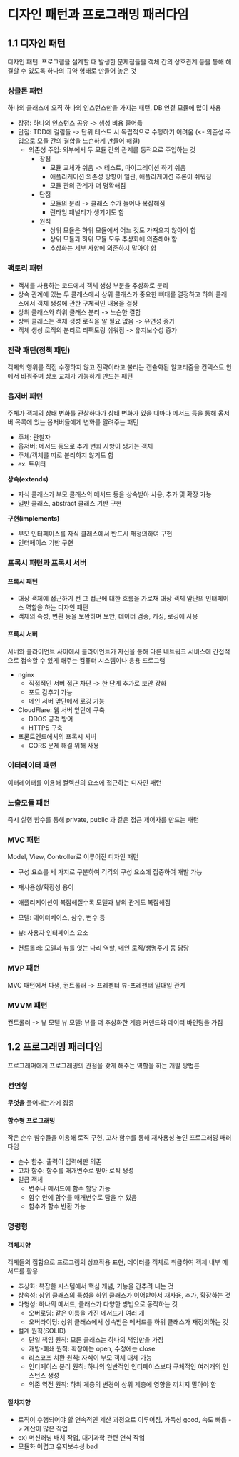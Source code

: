 # 디자인 패턴과 프로그래밍 패러다임

## 1.1 디자인 패턴
디자인 패턴: 프로그램을 설계할 때 발생한 문제점들을 객체 간의 상호관계 등을 통해 해결할 수 있도록 하나의 규약 형태로 만들어 놓은 것

### 싱글톤 패턴
하나의 클래스에 오직 하나의 인스턴스만을 가지는 패턴, DB 연결 모듈에 많이 사용
- 장점: 하나의 인스턴스 공유 -> 생성 비용 줄어듦
- 단점: TDD에 걸림돌 -> 단위 테스트 시 독립적으로 수행하기 어려움 (<- 의존성 주입으로 모듈 간의 결합을 느슨하게 만들어 해결)
  - 의존성 주입: 외부에서 두 모듈 간의 관계를 동적으로 주입하는 것
    - 장점
      - 모듈 교체가 쉬움 -> 테스트, 마이그레이션 하기 쉬움
      - 애플리케이션 의존성 방향이 일관, 애플리케이션 추론이 쉬워짐
      - 모듈 관의 관계가 더 명확해짐
    - 단점
      - 모듈의 분리 -> 클래스 수가 늘어나 복잡해짐
      - 런타임 패널티가 생기기도 함
    - 원칙
      - 상위 모듈은 하위 모듈에서 어느 것도 가져오지 않아야 함
      - 상위 모듈과 하위 모듈 모두 추상화에 의존해야 함
      - 추상화는 세부 사항에 의존하지 말아야 함

### 팩토리 패턴
- 객체를 사용하는 코드에서 객체 생성 부분을 추상화로 분리
- 상속 관계에 있는 두 클래스에서 상위 클래스가 중요한 뼈대를 결정하고 하위 클래스에서 객체 생성에 관한 구체적인 내용을 결정
- 상위 클래스와 하위 클래스 분리 -> 느슨한 결합
- 상위 클래스는 객체 생성 로직을 알 필요 없음 -> 유연성 증가
- 객체 생성 로직의 분리로 리팩토링 쉬워짐 -> 유지보수성 증가

### 전략 패턴(정책 패턴)
객체의 행위를 직접 수정하지 않고 전략이라고 불리는 캡슐화된 알고리즘을 컨텍스트 안에서 바꿔주며 상호 교체가 가능하게 만드는 패턴

### 옵저버 패턴
주체가 객체의 상태 변화를 관찰하다가 상태 변화가 있을 때마다 메서드 등을 통해 옵저버 목록에 있는 옵저버들에게 변화를 알려주는 패턴
- 주체: 관찰자
- 옵저버: 메서드 등으로 추가 변화 사항이 생기는 객체
- 주체/객체를 따로 분리하지 않기도 함
- ex. 트위터

**상속(extends)**
- 자식 클래스가 부모 클래스의 메서드 등을 상속받아 사용, 추가 및 확장 가능
- 일반 클래스, abstract 클래스 기반 구현

**구현(implements)**
- 부모 인터페이스를 자식 클래스에서 반드시 재정의하여 구현
- 인터페이스 기반 구현

### 프록시 패턴과 프록시 서버
#### 프록시 패턴
- 대상 객체에 접근하기 전 그 접근에 대한 흐름을 가로채 대상 객체 앞단의 인터페이스 역할을 하는 디자인 패턴
- 객체의 속성, 변환 등을 보완하며 보안, 데이터 검증, 캐싱, 로깅에 사용
#### 프록시 서버
서버와 클라이언트 사이에서 클라이언트가 자신을 통해 다른 네트워크 서비스에 간접적으로 접속할 수 있게 해주는 컴퓨터 시스템이나 응용 프로그램
- nginx
  - 직접적인 서버 접근 차단 -> 한 단계 추가로 보안 강화
  - 포트 감추기 가능
  - 메인 서버 앞단에서 로깅 가능
- CloudFlare: 웹 서버 앞단에 구축
  - DDOS 공격 방어
  - HTTPS 구축
- 프론트엔드에서의 프록시 서버
  - CORS 문제 해결 위해 사용

### 이터레이터 패턴
이터레이터를 이용해 컬렉션의 요소에 접근하는 디자인 패턴

### 노출모듈 패턴
즉시 실행 함수를 통해 private, public 과 같은 접근 제어자를 만드는 패턴

### MVC 패턴
Model, View, Controller로 이루어진 디자인 패턴
- 구성 요소를 세 가지로 구분하여 각각의 구성 요소에 집중하여 개발 가능
- 재사용성/확장성 용이
- 애플리케이션이 복잡해질수록 모델과 뷰의 관계도 복잡해짐

- 모델: 데이터베이스, 상수, 변수 등
- 뷰: 사용자 인터페이스 요소
- 컨트롤러: 모델과 뷰를 잇는 다리 역할, 메인 로직/생명주기 등 담당

### MVP 패턴
MVC 패턴에서 파생, 컨트롤러 -> 프레젠터
뷰-프레젠터 일대일 관계

### MVVM 패턴
컨트롤러 -> 뷰 모델
뷰 모델: 뷰를 더 추상화한 계층
커맨드와 데이터 바인딩을 가짐

## 1.2 프로그래밍 패러다임
프로그래머에게 프로그래밍의 관점을 갖게 해주는 역할을 하는 개발 방법론

### 선언형
**무엇을** 풀어내는가에 집중
#### 함수형 프로그래밍
작은 순수 함수들을 이용해 로직 구현, 고차 함수를 통해 재사용성 높인 프로그래밍 패러다임
- 순수 함수: 출력이 입력에만 의존
- 고차 함수: 함수를 매개변수로 받아 로직 생성
- 일급 객체
  - 변수나 메서드에 함수 할당 가능
  - 함수 안에 함수를 매개변수로 담을 수 있음
  - 함수가 함수 반환 가능

### 명령형
#### 객체지향
객체들의 집합으로 프로그램의 상호작용 표현, 데이터를 객체로 취급하여 객체 내부 메서드를 활용
- 추상화: 복잡한 시스템에서 핵심 개념, 기능을 간추려 내는 것
- 상속성: 상위 클래스의 특성을 하위 클래스가 이어받아서 재사용, 추가, 확장하는 것
- 다형성: 하나의 메서드, 클래스가 다양한 방법으로 동작하는 것
  - 오버로딩: 같은 이름을 가진 메서드가 여러 개
  - 오버라이딩: 상위 클래스에서 상속받은 메서드를 하위 클래스가 재정의하는 것
- 설계 원칙(SOLID)
  - 단일 책임 원칙: 모든 클래스는 하나의 책임만을 가짐
  - 개방-폐쇄 원칙: 확장에는 open, 수정에는 close
  - 리스코프 치환 원칙: 자식이 부모 객체 대체 가능
  - 인터페이스 분리 원칙: 하나의 일반적인 인터페이스보다 구체적인 여러개의 인스턴스 생성
  - 의존 역전 원칙: 하위 계층의 변경이 상위 계층에 영향을 끼치지 말아야 함

#### 절차지향
- 로직이 수행되어야 할 연속적인 계산 과정으로 이루어짐, 가독성 good, 속도 빠름 -> 계산이 많은 작업
- ex) 머신러닝 배치 작업, 대기과학 관련 연삭 작업
- 모듈화 어렵고 유지보수성 bad